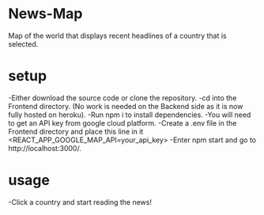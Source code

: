 # News-Map

Map of the world that displays recent headlines of a country that is selected.


# setup

-Either download the source code or clone the repository.
-cd into the Frontend directory. (No work is needed on the Backend side as it is now fully hosted on heroku).
-Run npm i to install dependencies.
-You will need to get an API key from google cloud platform.
-Create a .env file in the Frontend directory and place this line in it <REACT_APP_GOOGLE_MAP_API=your_api_key> 
-Enter npm start and go to http://localhost:3000/.

# usage

-Click a country and start reading the news!
